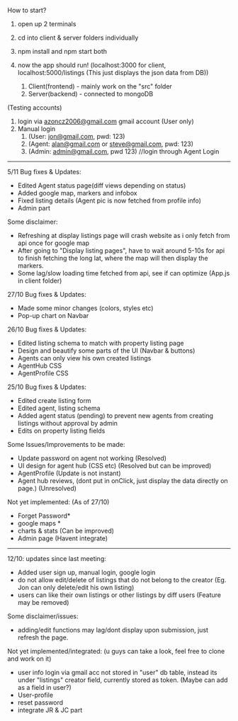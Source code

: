 How to start?
1. open up 2 terminals
2. cd into client & server folders individually
3. npm install and npm start both
4. now the app should run! (localhost:3000 for client, localhost:5000/listings (This just displays the json data from DB))

	1. Client(frontend) - mainly work on the "src" folder
	2. Server(backend) - connected to mongoDB 

(Testing accounts)
1. login via azoncz2006@gmail.com gmail account (User only)
2. Manual login 
	1. (User: jon@gmail.com, pwd: 123)
	2. (Agent: alan@gmail.com or steve@gmail.com, pwd: 123)
	3. (Admin: admin@gmail.com, pwd 123) //login through Agent Login

-------------------------------------------------------------------------------------------------------------
5/11 Bug fixes & Updates:
- Edited Agent status page(diff views depending on status)
- Added google map, markers and infobox
- Fixed listing details (Agent pic is now fetched from profile info)
- Admin part

Some disclaimer:
- Refreshing at display listings page will crash website as i only fetch from api once for google map
- After going to "Display listing pages", have to wait around 5-10s for api to finish fetching the long lat, where the map will then display the markers.
- Some lag/slow loading time fetched from api, see if can optimize (App.js in client folder)

27/10 Bug fixes & Updates:
- Made some minor changes (colors, styles etc)
- Pop-up chart on Navbar

26/10 Bug fixes & Updates:
- Edited listing schema to match with property listing page
- Design and beautify some parts of the UI (Navbar & buttons)
- Agents can only view his own created listings
- AgentHub CSS 
- AgentProfile CSS

25/10 Bug fixes & Updates:
- Edited create listing form
- Edited agent, listing schema
- Added agent status (pending) to prevent new agents from creating listings without approval by admin
- Edits on property listing fields


Some Issues/Improvements to be made:
- Update password on agent not working (Resolved)
- UI design for agent hub (CSS etc) (Resolved but can be improved)
- AgentProfile (Update is not instant)
- Agent hub reviews, (dont put in onClick, just display the data directly on page.) (Unresolved)

Not yet implemented: (As of 27/10)
- Forget Password*
- google maps *
- charts & stats (Can be improved)
- Admin page (Havent integrate)


------------------------------------------------------------------------------------------------------------

12/10: updates since last meeting:
- Added user sign up, manual login, google login
- do not allow edit/delete of listings that do not belong to the creator (Eg. Jon can only delete/edit his own listing)
- users can like their own listings or other listings by diff users (Feature may be removed)

Some disclaimer/issues:
- adding/edit functions may lag/dont display upon submission, just refresh the page.


Not yet implemented/integrated: (u guys can take a look, feel free to clone and work on it)
- user info login via gmail acc not stored in "user" db table, instead its under "listings" creator field, currently stored as token. (Maybe can add as a field in user?)
- User-profile
- reset password
- integrate JR & JC part 


